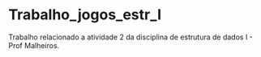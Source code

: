 # Trabalho_jogos_estr_I
Trabalho relacionado a atividade 2 da disciplina de estrutura de dados I - Prof Malheiros.
